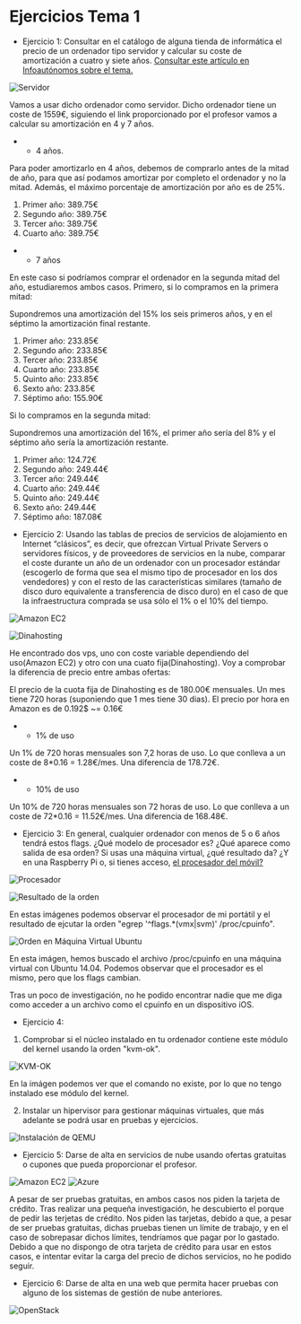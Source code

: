 # Ejercicios Tema 1

- Ejercicio 1: Consultar en el catálogo de alguna tienda de informática el precio de un ordenador tipo servidor y calcular su coste de amortización a cuatro y siete años. 
[Consultar este artículo en Infoautónomos sobre el tema.](https://infoautonomos.eleconomista.es/consultas-a-la-comunidad/988/)


![Servidor](/Capturas/Servidor.png)

Vamos a usar dicho ordenador como servidor. Dicho ordenador tiene un coste de 1559€, siguiendo el link proporcionado por el profesor vamos a calcular su amortización en 4 y 7 años.

- - 4 años.

Para poder amortizarlo en 4 años, debemos de comprarlo antes de la mitad de año, para que así podamos amortizar por completo el ordenador y no la mitad. Además, el máximo porcentaje de 
amortización por año es de 25%.

1. Primer año: 389.75€
2. Segundo año: 389.75€
3. Tercer año: 389.75€
4. Cuarto año: 389.75€

- - 7 años

En este caso si podríamos comprar el ordenador en la segunda mitad del año, estudiaremos ambos casos. Primero, si lo compramos en la primera mitad:

Supondremos una amortización del 15% los seis primeros años, y en el séptimo la amortización final restante.

1. Primer año: 233.85€
2. Segundo año: 233.85€
3. Tercer año: 233.85€
4. Cuarto año: 233.85€
5. Quinto año: 233.85€
6. Sexto año: 233.85€
7. Séptimo año: 155.90€

Si lo compramos en la segunda mitad:

Supondremos una amortización del 16%, el primer año sería del 8% y el séptimo año sería la amortización restante.

1. Primer año: 124.72€
2. Segundo año: 249.44€
3. Tercer año: 249.44€
4. Cuarto año: 249.44€
5. Quinto año: 249.44€
6. Sexto año: 249.44€
7. Séptimo año: 187.08€

- Ejercicio 2: Usando las tablas de precios de servicios de alojamiento en Internet “clásicos”, es decir, que ofrezcan Virtual Private Servers o servidores físicos, y de proveedores de 
servicios en la nube, comparar el coste durante un año de un ordenador con un procesador estándar (escogerlo de forma que sea el mismo tipo de procesador en los dos vendedores) y con 
el resto de las características similares (tamaño de disco duro equivalente a transferencia de disco duro) en el caso de que la infraestructura comprada se usa sólo el 1% o el 10% del 
tiempo.


![Amazon EC2](/Capturas/Amazon.png)

![Dinahosting](/Capturas/Dinahosting.png)

He encontrado dos vps, uno con coste variable dependiendo del uso(Amazon EC2) y otro con una cuato fija(Dinahosting). Voy a comprobar la diferencia de precio entre ambas ofertas:

El precio de la cuota fija de Dinahosting es de 180.00€ mensuales. Un mes tiene 720 horas (suponiendo que 1 mes tiene 30 dias). El precio por hora en Amazon es de 0.192$ ~= 0.16€

- - 1% de uso

Un 1% de 720 horas mensuales son 7,2 horas de uso. Lo que conlleva a un coste de 8*0.16 = 1.28€/mes. Una diferencia de 178.72€.

- - 10% de uso

Un 10% de 720 horas mensuales son 72 horas de uso. Lo que conlleva a un coste de 72*0.16 = 11.52€/mes. Una diferencia de 168.48€.


- Ejercicio 3: En general, cualquier ordenador con menos de 5 o 6 años tendrá estos flags. ¿Qué modelo de procesador es? ¿Qué aparece como salida de esa orden? Si usas una máquina 
virtual, ¿qué resultado da? ¿Y en una Raspberry Pi o, si tienes acceso, [el procesador del 
móvil?](https://stackoverflow.com/questions/26239956/how-to-get-specific-information-of-an-android-device-from-proc-cpuinfo-flie)

![Procesador](/Capturas/Procesador.png)

![Resultado de la orden](/Capturas/Orden.png)

En estas imágenes podemos observar el procesador de mi portátil y el resultado de ejcutar la orden "egrep '^flags.*(vmx|svm)' /proc/cpuinfo".

![Orden en Máquina Virtual Ubuntu](/Capturas/Orden_Ubuntu.png)

En esta imágen, hemos buscado el archivo /proc/cpuinfo en una máquina virtual con Ubuntu 14.04. Podemos observar que el procesador es el mismo, pero que los flags cambian.

Tras un poco de investigación, no he podido encontrar nadie que me diga como acceder a un archivo como el cpuinfo en un dispositivo iOS.

- Ejercicio 4:

1. Comprobar si el núcleo instalado en tu ordenador contiene este módulo del kernel usando la orden "kvm-ok".

![KVM-OK](/Capturas/kvm.png)

En la imágen podemos ver que el comando no existe, por lo que no tengo instalado ese módulo del kernel.

2. Instalar un hipervisor para gestionar máquinas virtuales, que más adelante se podrá usar en pruebas y ejercicios.

![Instalación de QEMU](/Capturas/QEMU.png)

- Ejercicio 5: Darse de alta en servicios de nube usando ofertas gratuitas o cupones que pueda proporcionar el profesor.

![Amazon EC2](/Capturas/EC2.png)
![Azure](/Capturas/Azure.png)

A pesar de ser pruebas gratuitas, en ambos casos nos piden la tarjeta de crédito. Tras realizar una pequeña investigación, he descubierto el porque de pedir las terjetas de crédito. 
Nos piden las tarjetas, debido a que, a pesar de ser pruebas gratuitas, dichas pruebas tienen un límite de trabajo, y en el caso de sobrepasar dichos límites, tendríamos que pagar por 
lo gastado. Debido a que no dispongo de otra tarjeta de crédito para usar en estos casos, e intentar evitar la carga del precio de dichos servicios, no he podido seguir.

- Ejercicio 6: Darse de alta en una web que permita hacer pruebas con alguno de los sistemas de gestión de nube anteriores.

![OpenStack](/Capturas/Openstack.png)
